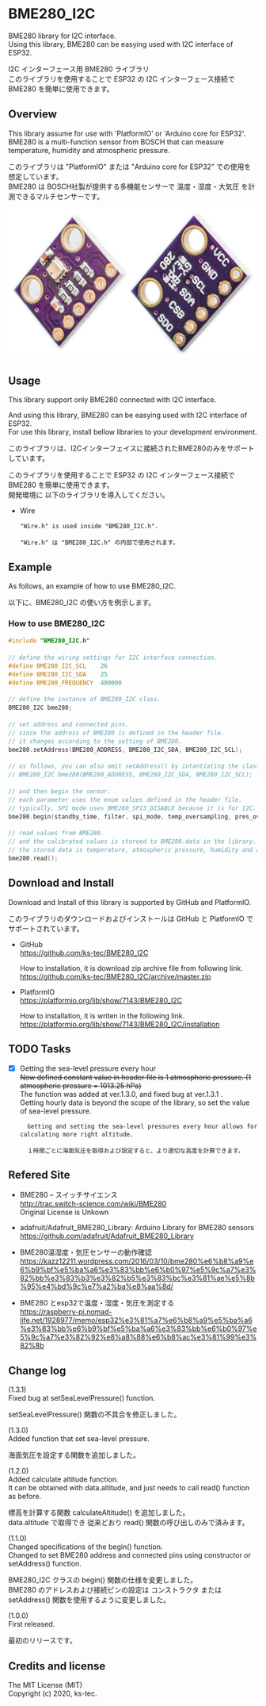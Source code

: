 # BME280_I2C
BME280 library for I2C interface.  
Using this library, BME280 can be easying used with I2C interface of ESP32.  
  
I2C インターフェース用 BME280 ライブラリ  
このライブラリを使用することで ESP32 の I2C インターフェース接続で BME280 を簡単に使用できます。  
  
## Overview
This library assume for use with 'PlatformIO' or 'Arduino core for ESP32'.  
BME280 is a multi-function sensor from BOSCH that can measure temperature, humidity and atmospheric pressure.  
  
このライブラリは "PlatformIO" または "Arduino core for ESP32" での使用を想定しています。  
BME280 は BOSCH社製が提供する多機能センサーで 温度・湿度・大気圧 を計測できるマルチセンサーです。  
  
<img src="./resources/GY-BME280_001.png" title="GY-BME280">
  
## Usage
This library support only BME280 connected with I2C interface.  
  
And using this library, BME280 can be easying used with I2C interface of ESP32.  
For use this library, install bellow libraries to your development environment.
  
このライブラリは、I2Cインターフェイスに接続されたBME280のみをサポートしています。  
  
このライブラリを使用することで ESP32 の I2C インターフェース接続で BME280 を簡単に使用できます。  
開発環境に 以下のライブラリを導入してください。  
  
- Wire  
  
  ```
  "Wire.h" is used inside "BME280_I2C.h".

  "Wire.h" は "BME280_I2C.h" の内部で使用されます。
  ```

## Example
As follows, an example of how to use BME280_I2C.
  
以下に、BME280_I2C の使い方を例示します。  

### How to use BME280_I2C
```C++
#include "BME280_I2C.h"

// define the wiring settings for I2C interface connection.
#define BME280_I2C_SCL    26
#define BME280_I2C_SDA    25
#define BME280_FREQUENCY  400000

// define the instance of BME280_I2C class.
BME280_I2C bme280;

// set address and connected pins.
// since the address of BME280 is defined in the header file.
// it changes according to the setting of BME280.
bme280.setAddress(BME280_ADDRESS, BME280_I2C_SDA, BME280_I2C_SCL);

// as follows, you can also omit setAddress() by intantiating the class.
// BME280_I2C bme280(BME280_ADDRESS, BME280_I2C_SDA, BME280_I2C_SCL);

// and then begin the sensor.
// each parameter uses the enum values ​​defined in the header file.
// typically, SPI mode uses BME280_SPI3_DISABLE because it is for I2C.
bme280.begin(standby_time, filter, spi_mode, temp_oversampling, pres_oversampling, humi_oversampling, exec_mode);

// read values from BME280.
// and the calibrated values is storeed to BME280.data in the library.
// the stored data is temperature, atmospheric pressure, humidity and altitude.
bme280.read();
```
  
## Download and Install
Download and Install of this library is supported by GitHub and PlatformIO.  
  
このライブラリのダウンロードおよびインストールは GitHub と PlatformIO でサポートされています。  
  
- GitHub  
    https://github.com/ks-tec/BME280_I2C
  
    How to installation, it is download zip archive file from following link.  
    https://github.com/ks-tec/BME280_I2C/archive/master.zip
  
- PlatformIO  
  https://platformio.org/lib/show/7143/BME280_I2C

    How to installation, it is writen in the following link.  
    https://platformio.org/lib/show/7143/BME280_I2C/installation
  
## TODO Tasks
- [x] Getting the sea-level pressure every hour  
~~Now defined constant value in header file is 1 atmospheric pressure. (1 atmospheric pressure = 1013.25 hPa)~~  
The function was added at ver.1.3.0, and fixed bug at ver.1.3.1 .  
Getting hourly data is beyond the scope of the library, so set the value of sea-level pressure.  
  
        Getting and setting the sea-level pressures every hour allows for calculating more right altitude.  

        １時間ごとに海面気圧を取得および設定すると、より適切な高度を計算できます。  
  
## Refered Site
- BME280 – スイッチサイエンス  
http://trac.switch-science.com/wiki/BME280  
Original License is Unkown  
  
- adafruit/Adafruit_BME280_Library: Arduino Library for BME280 sensors  
https://github.com/adafruit/Adafruit_BME280_Library  
  
- BME280温湿度・気圧センサーの動作確認  
https://kazz12211.wordpress.com/2016/03/10/bme280%e6%b8%a9%e6%b9%bf%e5%ba%a6%e3%83%bb%e6%b0%97%e5%9c%a7%e3%82%bb%e3%83%b3%e3%82%b5%e3%83%bc%e3%81%ae%e5%8b%95%e4%bd%9c%e7%a2%ba%e8%aa%8d/  
  
- BME280 とesp32で温度・湿度・気圧を測定する  
https://raspberry-pi.nomad-life.net/1928977/memo/esp32%e3%81%a7%e6%b8%a9%e5%ba%a6%e3%83%bb%e6%b9%bf%e5%ba%a6%e3%83%bb%e6%b0%97%e5%9c%a7%e3%82%92%e8%a8%88%e6%b8%ac%e3%81%99%e3%82%8b  
  
## Change log
(1.3.1)  
Fixed bug at setSeaLevelPressure() function.  
  
setSeaLevelPressure() 関数の不具合を修正しました。  
  
(1.3.0)  
Added function that set sea-level pressure.  
  
海面気圧を設定する関数を追加しました。  
  
(1.2.0)  
Added calculate altitude function.  
It can be obtained with data.altitude, and just needs to call read() function as before.  
  
標高を計算する関数 calculateAltitude() を追加しました。  
data.altitude で取得でき 従来どおり read() 関数の呼び出しのみで済みます。  
  
(1.1.0)  
Changed specifications of the begin() function.  
Changed to set BME280 address and connected pins using constructor or setAddress() function.  
  
BME280_I2C クラスの begin() 関数の仕様を変更しました。  
BME280 のアドレスおよび接続ピンの設定は コンストラクタ または setAddress() 関数を使用するように変更しました。  
  
(1.0.0)  
First released.  
  
最初のリリースです。  
  
## Credits and license
The MIT License (MIT)  
Copyright (c) 2020, ks-tec.
